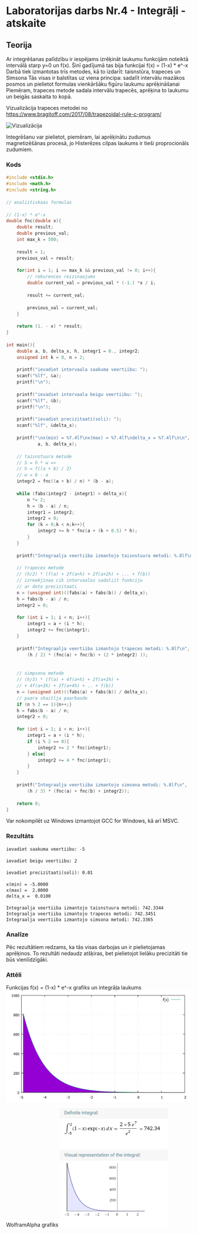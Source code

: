 # Laboratorijas darbs Nr.4 - Integrāļi - atskaite

## Teorija
Ar integrēšanas palīdzību ir iespējams izrēķināt laukumu funkcijām noteiktā intervālā starp y=0 un f(x).
Šinī gadījumā tas bija funkcijai f(x) = (1-x) * e^-x
Darbā tiek izmantotas trīs metodes, kā to izdarīt: taisnstūra, trapeces un Simsona
Tās visas ir balstītas uz viena principa: sadalīt intervālu mazākos posmos un pielietot formulas vienkāršāku figūru laukumu aprēķināšanai
Piemēram, trapeces metode sadala intervālu trapecēs, aprēķina to laukumu un beigās saskaita to kopā.

Vizualizācija trapeces metodei no https://www.bragitoff.com/2017/08/trapezoidal-rule-c-program/

![Vizualizācija](https://i0.wp.com/www.bragitoff.com/wp-content/uploads/2015/08/TrapezoidRule1.png?w=400&ssl=1)

Integrēšanu var pielietot, piemēram, lai aprēķinātu zudumus magnetizēšānas procesā, jo Histerēzes cilpas laukums ir tieši proprocionāls zudumiem.

### Kods
```C
#include <stdio.h>
#include <math.h>
#include <string.h>

// analiitiskaas formulas

// (1-x) * e^-x
double fnc(double x){
	double result;
	double previous_val;
	int max_k = 500;
	
	result = 1;
	previous_val = result;
	
	for(int i = 1; i <= max_k && previous_val != 0; i++){
		// rekurences reizinaajums
		double current_val = previous_val * (-1.) *x / i;
		
		result += current_val;
		
		previous_val = current_val;
	}

	return (1. - x) * result;
}

int main(){
	double a, b, delta_x, h, integr1 = 0., integr2;
	unsigned int k = 0, n = 2;
	
	printf("ievadiet intervaala saakuma veertiibu: ");
	scanf("%lf", &a);
	printf("\n");
	
	printf("ievadiet intervaala beigu veertiibu: ");
	scanf("%lf", &b);
	printf("\n");
	
	printf("ievadiet precizitaati(soli): ");
	scanf("%lf", &delta_x);
	
	printf("\nx(min) = %7.4lf\nx(max) = %7.4lf\ndelta_x = %7.4lf\n\n",
			a, b, delta_x);
	
	// taisnstuura metode
	// S = h * w =>
	// h = f((a + b) / 2)
	// w = b - a
	integr2 = fnc((a + b) / n) * (b - a);
	
	while (fabs(integr2 - integr1) > delta_x){
		n *= 2;
		h = (b - a) / n;
		integr1 = integr2;
		integr2 = 0;
		for (k = 0;k < n;k++){
			integr2 += h * fnc(a + (k + 0.5) * h);
		}
	}
	
	printf("Integraalja veertiiba izmantojo taisnstuura metodi: %.8lf\n", integr2);
	
	// trapeces metode
	// (h/2) * (f(a) + 2f(a+h) + 2f(a+2h) + ... + f(b))
	// izreekjinaa cik intervaalos sadaliit funkciju
	// ar doto precizitaati
	n = (unsigned int)((fabs(a) + fabs(b)) / delta_x);
	h = fabs(b - a) / n;
	integr2 = 0;
	
	for (int i = 1; i < n; i++){
		integr1 = a + (i * h);
		integr2 += fnc(integr1);
	}
	
	printf("Integraalja veertiiba izmantojo trapeces metodi: %.8lf\n",
		(h / 2) * (fnc(a) + fnc(b) + (2 * integr2) ));
	
	
	// simpsona metode
	// (h/3) * (f(a) + 4f(a+h) + 2f(a+2h) + 
	// + 4f(a+3h) + 2f(a+4h) + .. + f(b))
	n = (unsigned int)((fabs(a) + fabs(b)) / delta_x);
	// paara skaitlja paarbaude
	if (n % 2 == 1){n++;}
	h = fabs(b - a) / n;
	integr2 = 0;
	
	for (int i = 1; i < n; i++){
		integr1 = a + (i * h);
		if (i % 2 == 0){
			integr2 += 2 * fnc(integr1);
		} else{
			integr2 += 4 * fnc(integr1);
		}
	} 
	
	printf("Integraalja veertiiba izmantojo simsona metodi: %.8lf\n",
		(h / 3) * (fnc(a) + fnc(b) + integr2));
	
	return 0;
}
```
Var nokompilēt uz Windows izmantojot GCC for Windows, kā arī MSVC. 

### Rezultāts
```
ievadiet saakuma veertiibu: -5

ievadiet beigu veertiibu: 2

ievadiet precizitaati(soli): 0.01

x(min) = -5.0000
x(max) =  2.0000
delta_x =  0.0100

Integraalja veertiiba izmantojo taisnstuura metodi: 742.3344
Integraalja veertiiba izmantojo trapeces metodi: 742.3451
Integraalja veertiiba izmantojo simsona metodi: 742.3365

```

### Analīze

Pēc rezultātiem redzams, ka tās visas darbojas un ir pielietojamas aprēķinos.
To rezultāti nedaudz atšķiras, bet pielietojot lielāku precizitāti tie būs vienlīdzīgāki.

### Attēli
Funkcijas f(x) = (1-x) * e^-x grafiks un integrāļa laukums
![Funkcijas f(x) = (1-x) * e^-x grafiks](https://raw.githubusercontent.com/okass/RTR105/master/works/4lw_integral/graph.png)

WolframAlpha grafiks
![wa grafiks](https://raw.githubusercontent.com/okass/RTR105/master/works/4lw_integral/wa.png)
